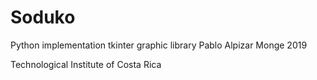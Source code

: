 # Soduko



Python implementation
tkinter graphic library
Pablo Alpizar Monge
2019

Technological Institute of Costa Rica

